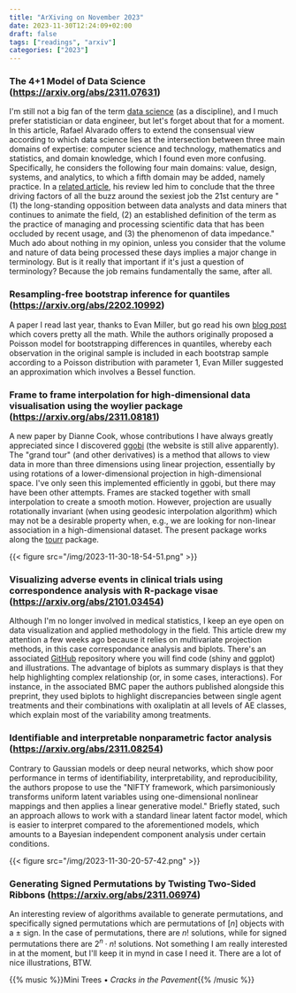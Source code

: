 ```yaml
---
title: "ArXiving on November 2023"
date: 2023-11-30T12:24:09+02:00
draft: false
tags: ["readings", "arxiv"]
categories: ["2023"]
---
```


### The 4+1 Model of Data Science (https://arxiv.org/abs/2311.07631)

I'm still not a big fan of the term [data science](/post/50-years-data-science) (as a discipline), and I much prefer statistician or data engineer, but let's forget about that for a moment. In this article, Rafael Alvarado offers to extend the consensual view according to which data science lies at the intersection between three main domains of expertise: computer science and technology, mathematics and statistics, and domain knowledge, which I found even more confusing. Specifically, he considers the following four main domains: value, design, systems, and analytics, to which a fifth domain may be added, namely practice. In a [related article](https://arxiv.org/abs/2311.03292), his review led him to conclude that the three driving factors of all the buzz around the sexiest job the 21st century are "(1) the long-standing opposition between data analysts and data miners that continues to animate the field, (2) an established definition of the term as the practice of managing and processing scientific data that has been occluded by recent usage, and (3) the phenomenon of data impedance." Much ado about nothing in my opinion, unless you consider that the volume and nature of data being processed these days implies a major change in terminology. But is it really that important if it's just a question of terminology? Because the job remains fundamentally the same, after all.

### Resampling-free bootstrap inference for quantiles (https://arxiv.org/abs/2202.10992)

A paper I read last year, thanks to Evan Miller, but go read his own [blog post](https://www.evanmiller.org/bootstrapping-sample-medians.html) which covers pretty all the math. While the authors originally proposed a Poisson model for bootstrapping differences in quantiles, whereby each observation in the original sample is included in each bootstrap sample according to a Poisson distribution with parameter 1, Evan Miller suggested an approximation which involves a Bessel function.

### Frame to frame interpolation for high-dimensional data visualisation using the woylier package (https://arxiv.org/abs/2311.08181)

A new paper by Dianne Cook, whose contributions I have always greatly appreciated since I discovered [ggobi](http://ggobi.org/) (the website is still alive apparently). The "grand tour" (and other derivatives) is a method that allows to view data in more than three dimensions using linear projection, essentially by using rotations of a lower-dimensional projection in high-dimensional space. I've only seen this implemented efficiently in ggobi, but there may have been other attempts. Frames are stacked together with small interpolation to create a smooth motion. However, projection are usually rotationally invariant (when using geodesic interpolation algorithm) which may not be a desirable property when, e.g., we are looking for non-linear association in a high-dimensional dataset. The present package works along the [tourr](https://cran.r-project.org/web/packages/tourr/index.html) package.

{{< figure src="/img/2023-11-30-18-54-51.png" >}}

### Visualizing adverse events in clinical trials using correspondence analysis with R-package visae (https://arxiv.org/abs/2101.03454)

Although I'm no longer involved in medical statistics, I keep an eye open on data visualization and applied methodology in the field. This article drew my attention a few weeks ago because it relies on multivariate projection methods, in this case correspondance analysis and biplots. There's an associated [GitHub](https://github.com/cran/visae) repository where you will find code (shiny and ggplot) and illustrations. The advantage of biplots as summary displays is that they help highlighting complex relationship (or, in some cases, interactions). For instance, in the associated BMC paper the authors published alongside this preprint, they used biplots to highlight discrepancies between single agent treatments and their combinations with oxaliplatin at all levels of AE classes, which explain most of the variability among treatments.

### Identifiable and interpretable nonparametric factor analysis (https://arxiv.org/abs/2311.08254)

Contrary to Gaussian models or deep neural networks, which show poor performance in terms of identifiability, interpretability, and reproducibility, the authors propose to use the "NIFTY framework, which parsimoniously transforms uniform latent variables using one-dimensional nonlinear mappings and then applies a linear generative model." Briefly stated, such an approach allows to work with a standard linear latent factor model, which is easier to interpret compared to the aforementioned models, which amounts to a Bayesian independent component analysis under certain conditions.

{{< figure src="/img/2023-11-30-20-57-42.png" >}}

### Generating Signed Permutations by Twisting Two-Sided Ribbons (https://arxiv.org/abs/2311.06974)

An interesting review of algorithms available to generate permutations, and specifically signed permutations which are permutations of $[n]$ objects with a $\pm$ sign. In the case of permutations, there are $n!$ solutions, while for signed permutations there are $2^n\cdot n!$ solutions. Not something I am really interested in at the moment, but I'll keep it in mynd in case I need it. There are a lot of nice illustrations, BTW.

{{% music %}}Mini Trees • _Cracks in the Pavement_{{% /music %}}
